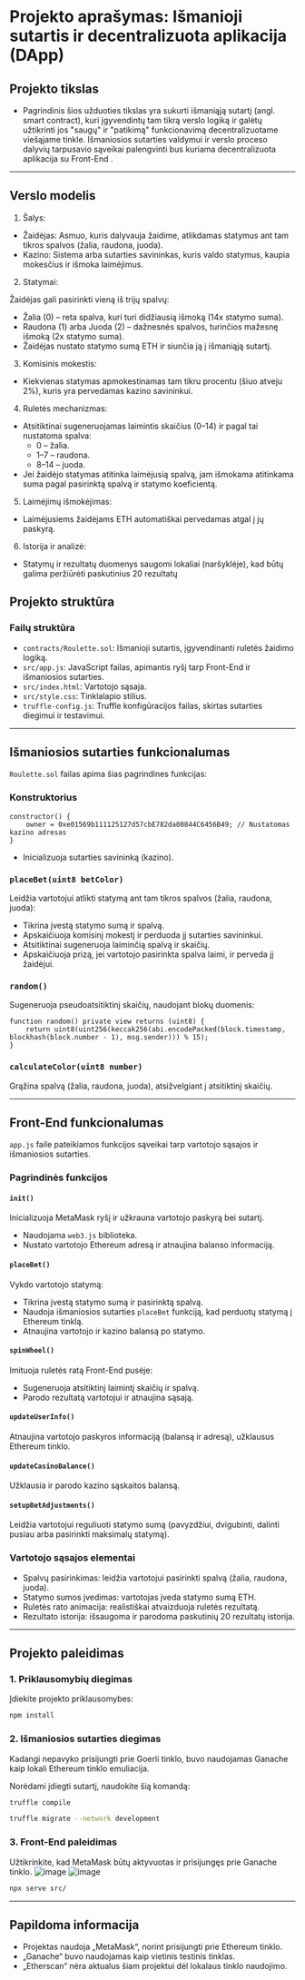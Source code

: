 # Projekto aprašymas: Išmanioji sutartis ir decentralizuota aplikacija (DApp)

## Projekto tikslas

- Pagrindinis šios užduoties tikslas yra sukurti išmaniąją sutartį (angl. smart contract), kuri įgyvendintų tam tikrą verslo logiką ir galėtų užtikrinti jos "saugų" ir "patikimą" funkcionavimą decentralizuotame viešąjame tinkle. Išmaniosios sutarties valdymui ir verslo proceso dalyvių tarpusavio sąveikai palengvinti bus kuriama decentralizuota aplikacija su Front-End .
---

## Verslo modelis

1. Šalys:

- Žaidėjas: Asmuo, kuris dalyvauja žaidime, atlikdamas statymus ant tam tikros spalvos (žalia, raudona, juoda).
- Kazino: Sistema arba sutarties savininkas, kuris valdo statymus, kaupia mokesčius ir išmoka laimėjimus.
2. Statymai:

Žaidėjas gali pasirinkti vieną iš trijų spalvų:
- Žalia (0) – reta spalva, kuri turi didžiausią išmoką (14x statymo suma).
- Raudona (1) arba Juoda (2) – dažnesnės spalvos, turinčios mažesnę išmoką (2x statymo suma).
- Žaidėjas nustato statymo sumą ETH ir siunčia ją į išmaniąją sutartį.
3. Komisinis mokestis:

- Kiekvienas statymas apmokestinamas tam tikru procentu (šiuo atveju 2%), kuris yra pervedamas kazino savininkui.
4. Ruletės mechanizmas:

- Atsitiktinai sugeneruojamas laimintis skaičius (0–14) ir pagal tai nustatoma spalva:
    - 0 – žalia.
    - 1–7 – raudona.
    - 8–14 – juoda.
- Jei žaidėjo statymas atitinka laimėjusią spalvą, jam išmokama atitinkama suma pagal pasirinktą spalvą ir statymo koeficientą.
5. Laimėjimų išmokėjimas:

- Laimėjusiems žaidėjams ETH automatiškai pervedamas atgal į jų paskyrą.
6. Istorija ir analizė:

- Statymų ir rezultatų duomenys saugomi lokaliai (naršyklėje), kad būtų galima peržiūrėti paskutinius 20 rezultatų

## Projekto struktūra

### Failų struktūra

-   `contracts/Roulette.sol`: Išmanioji sutartis, įgyvendinanti ruletės žaidimo logiką.
-   `src/app.js`: JavaScript failas, apimantis ryšį tarp Front-End ir išmaniosios sutarties.
-   `src/index.html`: Vartotojo sąsaja.
-   `src/style.css`: Tinklalapio stilius.
-   `truffle-config.js`: Truffle konfigūracijos failas, skirtas sutarties diegimui ir testavimui.

---

## Išmaniosios sutarties funkcionalumas

`Roulette.sol` failas apima šias pagrindines funkcijas:

### Konstruktorius

```solidity
constructor() {
    owner = 0xe01569b111125127d57cbE782da08844C6456B49; // Nustatomas kazino adresas
}
```

-   Inicializuoja sutarties savininką (kazino).

### `placeBet(uint8 betColor)`

Leidžia vartotojui atlikti statymą ant tam tikros spalvos (žalia, raudona, juoda):

-   Tikrina įvestą statymo sumą ir spalvą.
-   Apskaičiuoja komisinį mokestį ir perduoda jį sutarties savininkui.
-   Atsitiktinai sugeneruoja laiminčią spalvą ir skaičių.
-   Apskaičiuoja prizą, jei vartotojo pasirinkta spalva laimi, ir perveda jį žaidėjui.

### `random()`

Sugeneruoja pseudoatsitiktinį skaičių, naudojant blokų duomenis:

```solidity
function random() private view returns (uint8) {
    return uint8(uint256(keccak256(abi.encodePacked(block.timestamp, blockhash(block.number - 1), msg.sender))) % 15);
}
```

### `calculateColor(uint8 number)`

Grąžina spalvą (žalia, raudona, juoda), atsižvelgiant į atsitiktinį skaičių.

---

## Front-End funkcionalumas

`app.js` faile pateikiamos funkcijos sąveikai tarp vartotojo sąsajos ir išmaniosios sutarties.

### Pagrindinės funkcijos

#### `init()`

Inicializuoja MetaMask ryšį ir užkrauna vartotojo paskyrą bei sutartį.

-   Naudojama `web3.js` biblioteka.
-   Nustato vartotojo Ethereum adresą ir atnaujina balanso informaciją.

#### `placeBet()`

Vykdo vartotojo statymą:

-   Tikrina įvestą statymo sumą ir pasirinktą spalvą.
-   Naudoja išmaniosios sutarties `placeBet` funkciją, kad perduotų statymą į Ethereum tinklą.
-   Atnaujina vartotojo ir kazino balansą po statymo.

#### `spinWheel()`

Imituoja ruletės ratą Front-End pusėje:

-   Sugeneruoja atsitiktinį laimintį skaičių ir spalvą.
-   Parodo rezultatą vartotojui ir atnaujina sąsają.

#### `updateUserInfo()`

Atnaujina vartotojo paskyros informaciją (balansą ir adresą), užklausus Ethereum tinklo.

#### `updateCasinoBalance()`

Užklausia ir parodo kazino sąskaitos balansą.

#### `setupBetAdjustments()`

Leidžia vartotojui reguliuoti statymo sumą (pavyzdžiui, dvigubinti, dalinti pusiau arba pasirinkti maksimalų statymą).

### Vartotojo sąsajos elementai

-   Spalvų pasirinkimas: leidžia vartotojui pasirinkti spalvą (žalia, raudona, juoda).
-   Statymo sumos įvedimas: vartotojas įveda statymo sumą ETH.
-   Ruletės rato animacija: realistiškai atvaizduoja ruletės rezultatą.
-   Rezultato istorija: išsaugoma ir parodoma paskutinių 20 rezultatų istorija.

---

## Projekto paleidimas

### 1. Priklausomybių diegimas

Įdiekite projekto priklausomybes:

```bash
npm install
```

### 2. Išmaniosios sutarties diegimas

Kadangi nepavyko prisijungti prie Goerli tinklo, buvo naudojamas Ganache kaip lokali Ethereum tinklo emuliacija.

Norėdami įdiegti sutartį, naudokite šią komandą:

```bash
truffle compile
```

```bash
truffle migrate --network development
```

### 3. Front-End paleidimas

Užtikrinkite, kad MetaMask būtų aktyvuotas ir prisijungęs prie Ganache tinklo.
![image](https://github.com/user-attachments/assets/f4d72522-a441-4117-b102-bbdd5f67854d)
![image](https://github.com/user-attachments/assets/9b5deae7-1dee-41f3-9a81-dff369e2a67d)


```bash
npx serve src/
```

---

## Papildoma informacija

-   Projektas naudoja „MetaMask“, norint prisijungti prie Ethereum tinklo.
-   „Ganache“ buvo naudojamas kaip vietinis testinis tinklas.
-   „Etherscan“ nėra aktualus šiam projektui dėl lokalaus tinklo naudojimo.
